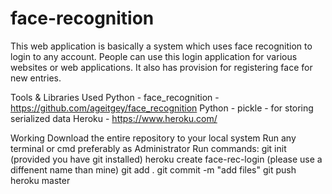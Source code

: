 # face-recognition

This web application is basically a system which uses face recognition to login to any account. People can use this login application for various websites or web applications. It also has provision for registering face for new entries.

Tools & Libraries Used
Python - face_recognition - https://github.com/ageitgey/face_recognition
Python - pickle - for storing serialized data
Heroku - https://www.heroku.com/

Working
Download the entire repository to your local system
Run any terminal or cmd preferably as Administrator
Run commands:
git init (provided you have git installed)
heroku create face-rec-login (please use a diffenent name than mine)
git add .
git commit -m "add files"
git push heroku master
